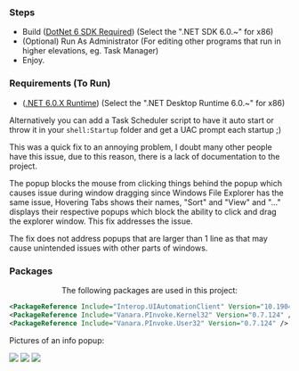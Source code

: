 ### Steps
* Build ([DotNet 6 SDK Required](https://dotnet.microsoft.com/en-us/download/dotnet/6.0)) (Select the ".NET SDK 6.0.~" for x86)
* (Optional) Run As Administrator (For editing other programs that run in higher elevations, eg. Task Manager)
* Enjoy.

### Requirements (To Run)
* ([.NET 6.0.X Runtime](https://dotnet.microsoft.com/en-us/download/dotnet/6.0)) (Select the ".NET Desktop Runtime 6.0.~" for x86)

Alternatively you can add a Task Scheduler script to have it auto start or throw it in your `shell:Startup` folder and get a UAC prompt each startup ;)

This was a quick fix to an annoying problem, I doubt many other people have this issue, due to this reason, there is a lack of documentation to the project.

The popup blocks the mouse from clicking things behind the popup which causes issue during window dragging since Windows File Explorer has the same issue, Hovering Tabs shows their names, "Sort" and "View" and "..." displays their respective popups which block the ability to click and drag the explorer window. This fix addresses the issue.

The fix does not address popups that are larger than 1 line as that may cause unintended issues with other parts of windows.

### Packages
<p align="center">
The following packages are used in this project:
</p>

```xml
<PackageReference Include="Interop.UIAutomationClient" Version="10.19041.0" />
<PackageReference Include="Vanara.PInvoke.Kernel32" Version="0.7.124" />
<PackageReference Include="Vanara.PInvoke.User32" Version="0.7.124" />
```

Pictures of an info popup:

<img src="https://cdn.discordapp.com/attachments/883435300880261120/1036287020038901920/5096f326-4e01-47b6-bdac-039aec7da779_30-10-2022.png"/>

<img src="https://cdn.discordapp.com/attachments/883435300880261120/1036287334846578770/d62c5052-a6c1-461b-bff9-33418f2d2d20_30-10-2022.png"/>

<img src="https://cdn.discordapp.com/attachments/883435300880261120/1036287528354988163/ca74a981-2d73-49da-852d-d42f831d588c_30-10-2022.png"/>
